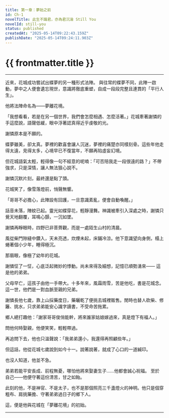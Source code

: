 ```yaml
---
title: 第一章：夢始之前
id: Ch-1
novelTitle: 此生不識君，亦為君沉淪 Still You
novelId: still-you
status: published
createdAt: "2025-05-14T09:22:43.159Z"
publishDate: "2025-05-14T09:24:11.903Z"
---
```


# {{ frontmatter.title }}

<script setup>
import { useData } from 'vitepress'
const { frontmatter } = useData()
// 如果需要 withBase，可以取消註解下一行
// import { withBase } from 'vitepress'
</script>

---

近來，花城成功嘗試出蝶夢的另一種形式法陣。
與往常的蝶夢不同，此陣一啟動，夢中之人便會遺忘現世，意識將徹底重塑，自成一段段完整且連貫的「平行人生」。

他將法陣命名為——夢離花境。

「我想看看，若是在另一個世界，我們會怎麼相遇、怎麼活著。」花城牽著謝憐的手這麼說，語聲低緩，眼中浮著認真得近乎虔敬的光。

謝憐原本是不願的。

蝶夢雖美，卻太真。夢裡的歡喜會讓人沉迷，夢裡的痛楚亦同樣刻骨。這些年他走得太遠，見得太多，心境早已不復當年，不願再陷虛妄幻境。

但花城語氣太輕，輕得像一句不經意的呢喃：「可否陪我走一段很遠的路？」不帶強求，只是深情，讓人無法狠心說不。

謝憐沉默片刻，最終還是點了頭。

花城笑了，像雪落燈前，悄聲無響。

「哥哥不必擔心，此陣設有回護，一旦意識紊亂，便會自動喚醒。」

話音未落，陣紋已起。靈光如蝶穿花，輕靜漫舞。神識被牽引入深處之時，謝憐只覺天地翻覆，耳鳴心顫，一沉如墜。

謝憐再睜眼時，四野已非菩薺觀，而是一處陌生山村的清晨。

風從柴門隙縫中鑽入，天未亮透，炊煙未起，床鋪冷涼。他下意識望向身側，榻上蜷著個小少年，睡得極沉。

那眉眼，像極了幼年的花城。

謝憐怔了一怔，心底泛起微妙的悸動。尚未來得及細想，記憶已順勢湧來——
這是他的弟弟。

父母早亡，這孩子由他一手帶大。十多年來，風霜雨雪，苦是他吃，書是花城念。這一世，他們是一對血脈至親的兄弟。

謝憐長他七歲，靠上山採藥度日，藥曬乾了便挑去城裡販售。閒時也替人砍柴、修籬、挑水，只求弟弟能安心識字讀書，不受命苦拖累。

鄉人總打趣他：「謝家哥哥俊俏能幹，將來誰家姑娘嫁過來，真是燈下有福人。」

問他何時娶親，他便笑笑，輕輕帶過。

再追問下去，他也只溫聲說：「我弟弟還小，我還得再照顧些年。」

但這話，他從花城七歲說到如今十一。說著說著，就成了心口的一道緘印。

也沒人知道，他並不急。

弟弟若能平安長成、前程無憂，哪怕他將來娶妻生子……他都會誠心祝福。
至於自己——他便守著這份清苦，甘之如飴。

此刻的他，不是神官、不是太子，也不是那個照亮三千盞燈火的神明。他只是個穿粗布、肩挑藥擔、守著弟弟過日子的鄉下人。

這，便是他與花城在「夢離花境」的初始。

---
